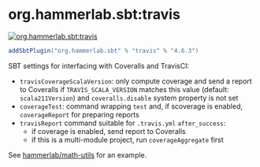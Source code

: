 # org.hammerlab.sbt:travis

[![org.hammerlab.sbt:travis](https://img.shields.io/badge/org.hammerlab.sbt:travis-4.6.3-green.svg)](http://search.maven.org/#search%7Cga%7C1%7Cg%3A%22org.hammerlab.sbt%22%20a%3A%22travis%22)

```scala
addSbtPlugin("org.hammerlab.sbt" % "travis" % "4.6.3")
```

SBT settings for interfacing with Coveralls and TravisCI:

- `travisCoverageScalaVersion`: only compute coverage and send a report to Coveralls if `TRAVIS_SCALA_VERSION` matches this value (default: `scala211Version`) and `coveralls.disable` system property is not set
- `coverageTest`: command wrapping `test` and, if scoverage is enabled, `coverageReport` for preparing reports
- `travisReport` command suitable for `.travis.yml` `after_success`:
	- if coverage is enabled, send report to Coveralls
	- if this is a multi-module project, run `coverageAggregate` first 

See [hammerlab/math-utils](https://github.com/hammerlab/math-utils/blob/stats-1.3.2/.travis.yml#L13-L14) for an example.
